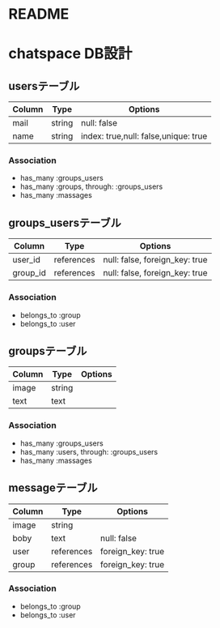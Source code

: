 # README

# chatspace DB設計
## usersテーブル
|Column|Type|Options|
|------|----|-------|
|mail|string|null: false|
|name|string|index: true,null: false,unique: true|
### Association
- has_many :groups_users
- has_many :groups, through: :groups_users
- has_many :massages

## groups_usersテーブル
|Column|Type|Options|
|------|----|-------|
|user_id|references|null: false, foreign_key: true|
|group_id|references|null: false, foreign_key: true|
### Association
- belongs_to :group
- belongs_to :user

## groupsテーブル
|Column|Type|Options|
|------|----|-------|
|image|string||
|text|text||
### Association
- has_many :groups_users
- has_many :users, through: :groups_users
- has_many :massages

## messageテーブル
|Column|Type|Options|
|------|----|-------|
|image|string||
|boby|text|null: false|
|user|references|foreign_key: true|
|group|references|foreign_key: true|
### Association
- belongs_to :group
- belongs_to :user

